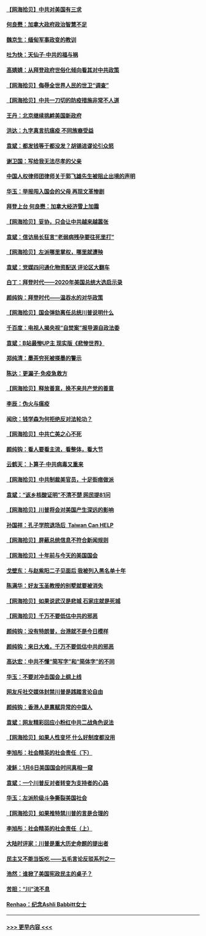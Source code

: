 #### [【网海拾贝】中共对美国有三求](../pages/nsc993/n12735197.md?t=02051901) 
#### [何良懋：加拿大政府政治智慧不足](../pages/nsc993/n12734323.md?t=02051901) 
#### [魏京生：缅甸军事政变的教训](../pages/nsc993/n12732470.md?t=02051901) 
#### [吐为快：天仙子·中共的福与祸](../pages/nsc993/n12732165.md?t=02051901) 
#### [高婧婧：从拜登政府世俗化倾向看其对中共政策](../pages/nsc993/n12730028.md?t=02051901) 
#### [【网海拾贝】侮辱全世界人民的世卫“调查”](../pages/nsc993/n12727884.md?t=02051901) 
#### [【网海拾贝】中共一刀切的防疫措施非常不人道](../pages/nsc993/n12724879.md?t=02051901) 
#### [王丹：北京继续挑衅美国新政府](../pages/nsc993/n12722456.md?t=02051901) 
#### [洪达：九字真言抗瘟疫 不同族裔受益](../pages/nsc993/n12722448.md?t=02051901) 
#### [袁斌：都发钱等于都没发？胡锡进谬论引众怒](../pages/nsc993/n12722393.md?t=02051901) 
#### [谢卫国：写给我无法尽孝的父亲](../pages/nsc993/n12720325.md?t=02051901) 
#### [中国人权律师团律师关于郭飞雄先生被阻止出境的声明](../pages/nsc993/n12720203.md?t=02051901) 
#### [华玉：举报闯入国会的父母 再现文革惨剧](../pages/nsc993/n12719070.md?t=02051901) 
#### [拜登上台 何良懋：加拿大经济雪上加霜](../pages/nsc993/n12718943.md?t=02051901) 
#### [【网海拾贝】妥协，只会让中共越来越嚣张](../pages/nsc993/n12717392.md?t=02051901) 
#### [袁斌：信访局长狂言“老弱病残孕要往死里打”](../pages/nsc993/n12717343.md?t=02051901) 
#### [【网海拾贝】左派哪里掌权，哪里就遭殃](../pages/nsc993/n12715009.md?t=02051901) 
#### [袁斌：党媒四问通化物资配送 评论区大翻车](../pages/nsc993/n12714950.md?t=02051901) 
#### [白丁：拜登时代——2020年美国总统大选启示录](../pages/nsc993/n12714920.md?t=02051901) 
#### [颜纯钩：拜登时代——温吞水的对华政策](../pages/nsc993/n12713245.md?t=02051901) 
#### [【网海拾贝】国会弹劾离任总统川普说明什么](../pages/nsc993/n12712816.md?t=02051901) 
#### [千百度：电视人揭央视“自焚案”报导源自政法委](../pages/nsc993/n12709760.md?t=02051901) 
#### [袁斌：B站最惨UP主 现实版《悲惨世界》](../pages/nsc993/n12709686.md?t=02051901) 
#### [郑纯清：墨茶穷死被搽墨的警示](../pages/nsc993/n12709262.md?t=02051901) 
#### [陈达：更漏子·免疫急救方](../pages/nsc993/n12709244.md?t=02051901) 
#### [【网海拾贝】释放善意，换不来共产党的善意](../pages/nsc993/n12708361.md?t=02051901) 
#### [李辰：伪火与瘟疫](../pages/nsc993/n12707981.md?t=02051901) 
#### [闻欣：钱学森为何拒绝反对法轮功？](../pages/nsc993/n12707407.md?t=02051901) 
#### [【网海拾贝】中共亡美之心不死](../pages/nsc993/n12707621.md?t=02051901) 
#### [颜纯钩：看人要看主流，看整体，看大节](../pages/nsc993/n12707536.md?t=02051901) 
#### [云鹤天：卜算子‧中共病毒又重来](../pages/nsc993/n12707408.md?t=02051901) 
#### [【网海拾贝】中共制裁美官员，十足街痞做派](../pages/nsc993/n12705115.md?t=02051901) 
#### [袁斌：“返乡核酸证明”不清不楚 网民提81问](../pages/nsc993/n12704982.md?t=02051901) 
#### [【网海拾贝】川普将会对美国产生深远的影响](../pages/nsc993/n12703045.md?t=02051901) 
#### [孙国祥：孔子学院退场后  Taiwan Can HELP](../pages/nsc993/n12702430.md?t=02051901) 
#### [【网海拾贝】屏蔽总统信息不符合新闻规则](../pages/nsc993/n12699998.md?t=02051901) 
#### [【网海拾贝】十年前与今天的美国国会](../pages/nsc993/n12696993.md?t=02051901) 
#### [戈壁东：与赵紫阳二子见面后 我被列入黑名单十年](../pages/nsc993/n12696215.md?t=02051901) 
#### [陈满华：好友玉圣教授的别墅就要被消失](../pages/nsc993/n12695411.md?t=02051901) 
#### [【网海拾贝】如果说武汉是悲城 石家庄就是死城](../pages/nsc993/n12694589.md?t=02051901) 
#### [【网海拾贝】千万不要低估中共的邪恶](../pages/nsc993/n12692771.md?t=02051901) 
#### [颜纯钩：没有特朗普，台港就不是今日模样](../pages/nsc993/n12692678.md?t=02051901) 
#### [颜纯钩：来日大难，千万不要低估中共的邪恶](../pages/nsc993/n12692080.md?t=02051901) 
#### [高达宏：中共不懂“简写字”和“简体字”的不同](../pages/nsc993/n12692068.md?t=02051901) 
#### [华玉：不要对冲击国会上纲上线](../pages/nsc993/n12689948.md?t=02051901) 
#### [网友斥社交媒体封禁川普是践踏言论自由](../pages/nsc993/n12687482.md?t=02051901) 
#### [颜纯钩：香港人是禀赋异常的中国人](../pages/nsc993/n12685142.md?t=02051901) 
#### [袁斌：网友精彩回应小粉红中共二战角色说法](../pages/nsc993/n12684994.md?t=02051901) 
#### [【网海拾贝】如果人性变坏 什么好制度都没用](../pages/nsc993/n12683000.md?t=02051901) 
#### [李旭彤：社会精英的社会责任（下）](../pages/nsc993/n12680604.md?t=02051901) 
#### [凌稣：1月6日美国国会时间真相一窥](../pages/nsc993/n12682780.md?t=02051901) 
#### [袁斌：一个川普反对者转变为支持者的心路](../pages/nsc993/n12682700.md?t=02051901) 
#### [华玉：左派阶级斗争撕裂美国社会](../pages/nsc993/n12681226.md?t=02051901) 
#### [【网海拾贝】如果推特禁川普的言是合理的](../pages/nsc993/n12681232.md?t=02051901) 
#### [李旭彤：社会精英的社会责任（上）](../pages/nsc993/n12680501.md?t=02051901) 
#### [大陆时评家：川普是重大历史命题的提出者](../pages/nsc993/n12679904.md?t=02051901) 
#### [民主又不能当饭吃 ——五毛言论反驳系列之一](../pages/nsc993/n12679877.md?t=02051901) 
#### [浩然：谁掀了美国宪政民主的桌子？](../pages/nsc993/n12679850.md?t=02051901) 
#### [苦胆：“川”流不息](../pages/nsc993/n12678388.md?t=02051901) 
#### [Renhao：纪念Ashli Babbitt女士](../pages/nsc993/n12678359.md?t=02051901) 

----
#### [ >>> 更早内容 <<< ](../indexes/nsc993-earlier.md)
